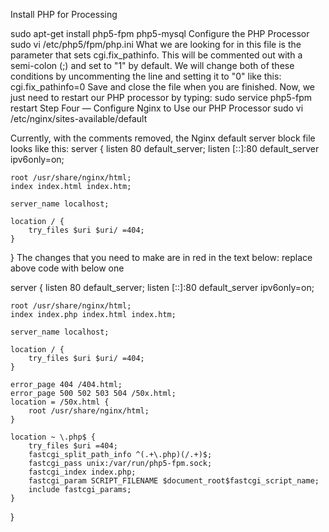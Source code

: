 Install PHP for Processing

sudo apt-get install php5-fpm php5-mysql
Configure the PHP Processor
sudo vi /etc/php5/fpm/php.ini
What we are looking for in this file is the parameter that sets cgi.fix_pathinfo. This will be commented out with a semi-colon (;) and set to "1" by default.
We will change both of these conditions by uncommenting the line and setting it to "0" like this:
cgi.fix_pathinfo=0
Save and close the file when you are finished.
Now, we just need to restart our PHP processor by typing:
sudo service php5-fpm restart
Step Four — Configure Nginx to Use our PHP Processor
sudo vi  /etc/nginx/sites-available/default


Currently, with the comments removed, the Nginx default server block file looks like this:
server {
    listen 80 default_server;
    listen [::]:80 default_server ipv6only=on;

    root /usr/share/nginx/html;
    index index.html index.htm;

    server_name localhost;

    location / {
        try_files $uri $uri/ =404;
    }
}
The changes that you need to make are in red in the text below:
replace above code with below one

server {
    listen 80 default_server;
    listen [::]:80 default_server ipv6only=on;

    root /usr/share/nginx/html;
    index index.php index.html index.htm;

    server_name localhost;

    location / {
        try_files $uri $uri/ =404;
    }

    error_page 404 /404.html;
    error_page 500 502 503 504 /50x.html;
    location = /50x.html {
        root /usr/share/nginx/html;
    }

    location ~ \.php$ {
        try_files $uri =404;
        fastcgi_split_path_info ^(.+\.php)(/.+)$;
        fastcgi_pass unix:/var/run/php5-fpm.sock;
        fastcgi_index index.php;
        fastcgi_param SCRIPT_FILENAME $document_root$fastcgi_script_name;
        include fastcgi_params;
    }
}



